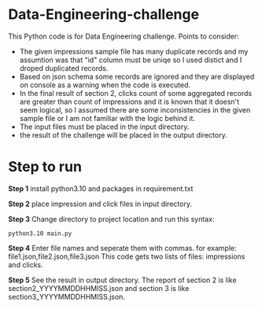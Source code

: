 # Data-Engineering-challenge

This Python code is for Data Engineering challenge. Points to consider:
- The given impressions sample file has many duplicate records and my assumtion was that "id" column must be uniqe so I used distict and I droped duplicated records.
- Based on json schema some records are ignored and they are displayed on console as a warning when the code is executed.
- In the final result of section 2, clicks count of some aggregated records are greater than count of impressions and it is known that it doesn't seem logical, so I assumed there are some inconsistencies in the given sample file or I am not familiar with the logic behind it.
- The input files must be placed in the input directory.
- the result of the challenge will be placed in the output directory.

# Step to run

**Step 1**
install python3.10 and packages in requirement.txt

**Step 2**
place impression and click files in input directory.

**Step 3**
Change directory to project location and run this syntax:
``` 
python3.10 main.py

```
**Step 4**
Enter file names and seperate them with commas.
for example: file1.json,file2.json,file3.json
This code gets two lists of files: impressions and clicks.

**Step 5**
See the result in output directory. The report of section 2 is like section2_YYYYMMDDHHMISS.json and section 3 is like section3_YYYYMMDDHHMISS.json.